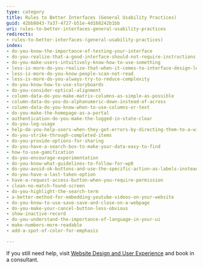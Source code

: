 ```yaml
---
type: category
title: Rules to Better Interfaces (General Usability Practices)
guid: 42bb8843-7a37-4727-b51e-4d168242b1bb
uri: rules-to-better-interfaces-general-usability-practices
redirects:
- rules-to-better-interfaces-(general-usability-practices)
index:
- do-you-know-the-importance-of-testing-your-interface
- do-you-realize-that-a-good-interface-should-not-require-instructions
- do-you-make-users-intuitively-know-how-to-use-something
- less-is-more-do-you-realize-that-when-it-comes-to-interface-design-less-is-more
- less-is-more-do-you-know-people-scan-not-read
- less-is-more-do-you-always-try-to-reduce-complexity
- do-you-know-how-to-use-storyboards
- do-you-consider-optical-alignment
- column-data-do-you-make-matrix-columns-as-simple-as-possible
- column-data-do-you-do-alphanumeric-down-instead-of-across
- column-data-do-you-know-when-to-use-columns-or-text
- do-you-make-the-homepage-as-a-portal
- authentication-do-you-make-the-logged-in-state-clear
- do-you-log-usage
- help-do-you-help-users-when-they-get-errors-by-directing-them-to-a-wiki-or-kb
- do-you-strike-through-completed-items
- do-you-provide-options-for-sharing
- do-you-have-a-search-box-to-make-your-data-easy-to-find
- how-to-use-gamification
- do-you-encourage-experimentation
- do-you-know-what-guidelines-to-follow-for-wp8
- do-you-avoid-ok-buttons-and-use-the-specific-action-as-labels-instead
- do-you-have-a-last-taken-option
- have-a-request-access-button-when-you-require-permission
- clean-no-match-found-screen
- do-you-highlight-the-search-term
- a-better-method-for-embedding-youtube-videos-on-your-website
- do-you-know-to-use-save-save-and-close-on-a-webpage
- do-you-make-your-cancel-button-less-obvious
- show-inactive-record
- do-you-understand-the-importance-of-language-in-your-ui
- make-numbers-more-readable
- add-a-spot-of-color-for-emphasis

---
```


If you still need help, visit [Website Design and User Experience](https://www.ssw.com.au/ssw/Consulting/UI-UX-Design.aspx) and book in a consultant.

